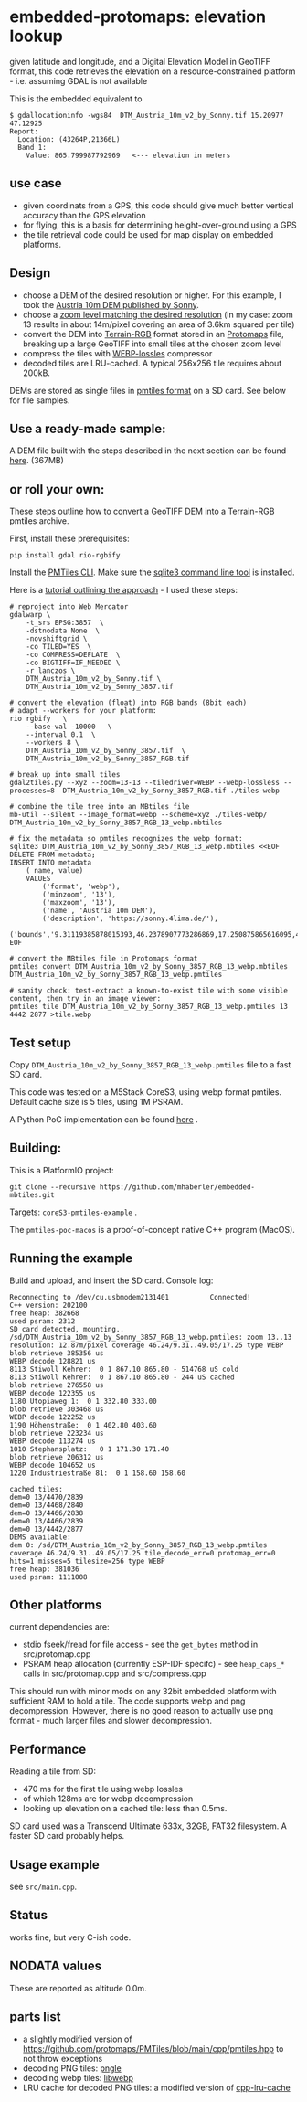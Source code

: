 # embedded-protomaps: elevation lookup

given latitude and longitude, and a Digital Elevation Model in GeoTIFF format, this code retrieves the elevation on a resource-constrained platform - i.e. assuming GDAL is not available

This is the embedded equivalent to
````
$ gdallocationinfo -wgs84  DTM_Austria_10m_v2_by_Sonny.tif 15.20977 47.12925
Report:
  Location: (43264P,21366L)
  Band 1:
    Value: 865.799987792969   <--- elevation in meters
````

## use case
- given coordinats from a GPS, this code should give much better vertical accuracy than the GPS elevation
- for flying, this is a basis for determining height-over-ground using a GPS
- the tile retrieval code could be used for map display on embedded platforms.

## Design
- choose a DEM of the desired resolution or higher. For this example, I took the [Austria 10m DEM published by Sonny](https://sonny.4lima.de/). 
- choose a [zoom level matching the desired resolution](https://wiki.openstreetmap.org/wiki/Zoom_levels) (in my case: zoom 13 results in about 14m/pixel covering an area of 3.6km squared per tile)
- convert the DEM into [Terrain-RGB](https://github.com/syncpoint/terrain-rgb/blob/master/README.md) format stored in an [Protomaps](https://protomaps.com/) file, breaking up a large GeoTIFF into small tiles at the chosen zoom level
- compress the tiles with [WEBP-lossles](https://developers.google.com/speed/webp) compressor
- decoded tiles are LRU-cached. A typical 256x256 tile requires about 200kB.

DEMs are stored as single files in [pmtiles format](https://guide.cloudnativegeo.org/pmtiles/intro.html) on a SD card. See below for file samples.


## Use a ready-made sample:

A DEM file built with the steps described in the next section can be found [here](https://static.mah.priv.at/cors/DTM_Austria_10m_v2_by_Sonny_3857_RGB_13_webp.pmtiles). (367MB)


## or roll your own:

These steps outline how to convert a GeoTIFF DEM into a Terrain-RGB pmtiles archive.

First, install these prerequisites:

`pip install gdal rio-rgbify`

Install the [PMTiles CLI](https://docs.protomaps.com/guide/getting-started).
Make sure the [sqlite3 command line tool](https://www.sqlitetutorial.net/download-install-sqlite/) is installed.


Here is a [tutorial outlining the approach](https://github.com/syncpoint/terrain-rgb/blob/master/README.md) - I used these steps:

`````
# reproject into Web Mercator
gdalwarp \
    -t_srs EPSG:3857  \
    -dstnodata None  \
    -novshiftgrid \
    -co TILED=YES  \
    -co COMPRESS=DEFLATE  \
    -co BIGTIFF=IF_NEEDED \
    -r lanczos \
    DTM_Austria_10m_v2_by_Sonny.tif \
    DTM_Austria_10m_v2_by_Sonny_3857.tif

# convert the elevation (float) into RGB bands (8bit each)
# adapt --workers for your platform:
rio rgbify   \
    --base-val -10000   \
    --interval 0.1  \
    --workers 8 \
    DTM_Austria_10m_v2_by_Sonny_3857.tif  \
    DTM_Austria_10m_v2_by_Sonny_3857_RGB.tif

# break up into small tiles
gdal2tiles.py --xyz --zoom=13-13 --tiledriver=WEBP --webp-lossless --processes=8  DTM_Austria_10m_v2_by_Sonny_3857_RGB.tif ./tiles-webp

# combine the tile tree into an MBtiles file
mb-util --silent --image_format=webp --scheme=xyz ./tiles-webp/ DTM_Austria_10m_v2_by_Sonny_3857_RGB_13_webp.mbtiles

# fix the metadata so pmtiles recognizes the webp format:
sqlite3 DTM_Austria_10m_v2_by_Sonny_3857_RGB_13_webp.mbtiles <<EOF
DELETE FROM metadata;
INSERT INTO metadata 
    ( name, value) 
    VALUES 
        ('format', 'webp'),
        ('minzoom', '13'),
        ('maxzoom', '13'),
        ('name', 'Austria 10m DEM'),
        ('description', 'https://sonny.4lima.de/'),
        ('bounds','9.31119385878015393,46.2378907773286869,17.250875865616095,49.0517914376430895');
EOF

# convert the MBtiles file in Protomaps format
pmtiles convert DTM_Austria_10m_v2_by_Sonny_3857_RGB_13_webp.mbtiles DTM_Austria_10m_v2_by_Sonny_3857_RGB_13_webp.pmtiles

# sanity check: test-extract a known-to-exist tile with some visible content, then try in an image viewer:
pmtiles tile DTM_Austria_10m_v2_by_Sonny_3857_RGB_13_webp.pmtiles 13 4442 2877 >tile.webp
`````



## Test setup

Copy `DTM_Austria_10m_v2_by_Sonny_3857_RGB_13_webp.pmtiles` file to a fast SD card.

This code was tested on a M5Stack CoreS3, using webp format pmtiles. Default cache size is 5 tiles, using 1M PSRAM.

A Python PoC implementation can be found [here](python/pmgetaltitude.py) .

## Building:

This is a PlatformIO project:

`git clone --recursive https://github.com/mhaberler/embedded-mbtiles.git`

Targets: `coreS3-pmtiles-example` . 

The `pmtiles-poc-macos` is a proof-of-concept native C++ program (MacOS).

## Running the example

Build and upload, and insert the SD card.
Console log:
````
Reconnecting to /dev/cu.usbmodem2131401          Connected!
C++ version: 202100
free heap: 382668
used psram: 2312
SD card detected, mounting..
/sd/DTM_Austria_10m_v2_by_Sonny_3857_RGB_13_webp.pmtiles: zoom 13..13 resolution: 12.87m/pixel coverage 46.24/9.31..49.05/17.25 type WEBP
blob retrieve 385356 us
WEBP decode 128821 us
8113 Stiwoll Kehrer:  0 1 867.10 865.80 - 514768 uS cold
8113 Stiwoll Kehrer:  0 1 867.10 865.80 - 244 uS cached
blob retrieve 276558 us
WEBP decode 122355 us
1180 Utopiaweg 1:  0 1 332.80 333.00
blob retrieve 303468 us
WEBP decode 122252 us
1190 Höhenstraße:  0 1 402.80 403.60
blob retrieve 223234 us
WEBP decode 113274 us
1010 Stephansplatz:   0 1 171.30 171.40
blob retrieve 206312 us
WEBP decode 104652 us
1220 Industriestraße 81:  0 1 158.60 158.60

cached tiles:
dem=0 13/4470/2839
dem=0 13/4468/2840
dem=0 13/4466/2838
dem=0 13/4466/2839
dem=0 13/4442/2877
DEMS available:
dem 0: /sd/DTM_Austria_10m_v2_by_Sonny_3857_RGB_13_webp.pmtiles coverage 46.24/9.31..49.05/17.25 tile_decode_err=0 protomap_err=0 hits=1 misses=5 tilesize=256 type WEBP
free heap: 381036
used psram: 1111008
````

## Other platforms

current dependencies are:
- stdio fseek/fread for file access - see the `get_bytes` method in src/protomap.cpp
- PSRAM heap allocation (currently ESP-IDF specifc) - see `heap_caps_*` calls in src/protomap.cpp and src/compress.cpp

This should run with minor mods on any 32bit embedded platform with sufficient RAM to hold a tile. The
code supports webp and png decompression. However, there is no good reason to actually use png format - much larger files and slower decompression.


## Performance

Reading a tile from SD: 
- 470 ms for the first tile using webp lossles
- of which 128ms are for webp decompression
- looking up elevation on a cached tile: less than 0.5ms.

SD card used was a Transcend Ultimate 633x, 32GB, FAT32 filesystem. A faster SD card probably helps.

## Usage example

see `src/main.cpp`.

## Status
works fine, but very C-ish code.


## NODATA values

These are reported as altitude 0.0m.


## parts list
- a slightly modified version of https://github.com/protomaps/PMTiles/blob/main/cpp/pmtiles.hpp  to not throw exceptions
- decoding PNG tiles: [pngle](https://github.com/kikuchan/pngle)
- decoding webp tiles: [libwebp](https://github.com/webmproject/libwebp)
- LRU cache for decoded PNG tiles: a modified version of [cpp-lru-cache](https://github.com/lamerman/cpp-lru-cache)


